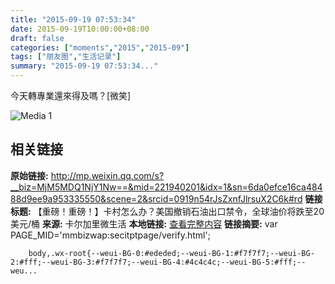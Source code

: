```yaml
---
title: "2015-09-19 07:53:34"
date: 2015-09-19T10:00:00+08:00
draft: false
categories: ["moments","2015","2015-09"]
tags: ["朋友圈","生活记录"]
summary: "2015-09-19 07:53:34..."
---
```


今天轉專業還來得及嗎？[微笑]

![Media 1](/Moments/photos/2015-09-19/201509190753340.jpg)

## 相关链接

**原始链接:** http://mp.weixin.qq.com/s?__biz=MjM5MDQ1NjY1Nw==&mid=221940201&idx=1&sn=6da0efce16ca48488d9ee9a953335550&scene=2&srcid=0919n54rJsZxnfJlrsuX2C6k#rd
**链接标题:** 【重磅！重磅！】卡村怎么办？美国撤销石油出口禁令，全球油价将跌至20美元/桶
**来源:** 卡尔加里微生活
**本地链接:** [查看完整内容](/link_content/2015/09/2015-09-19/link_content/)
**链接摘要:** var PAGE_MID='mmbizwap:secitptpage/verify.html';

        
        body,.wx-root{--weui-BG-0:#ededed;--weui-BG-1:#f7f7f7;--weui-BG-2:#fff;--weui-BG-3:#f7f7f7;--weui-BG-4:#4c4c4c;--weui-BG-5:#fff;--weu...

